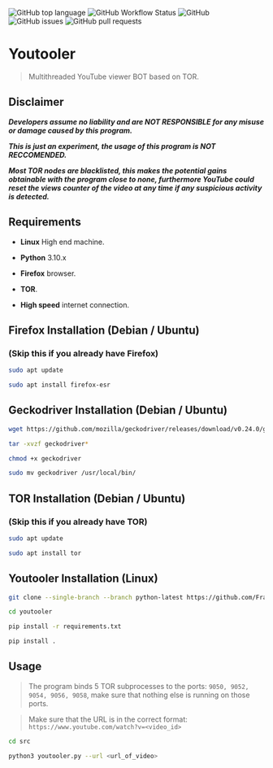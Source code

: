 ![GitHub top language](https://img.shields.io/github/languages/top/Fraccs/youtooler)
![GitHub Workflow Status](https://img.shields.io/github/workflow/status/Fraccs/youtooler/youtooler)
![GitHub](https://img.shields.io/github/license/Fraccs/youtooler)
![GitHub issues](https://img.shields.io/github/issues/Fraccs/youtooler)
![GitHub pull requests](https://img.shields.io/github/issues-pr/Fraccs/youtooler)

# Youtooler

> Multithreaded YouTube viewer BOT based on TOR.

## Disclaimer

***Developers assume no liability and are NOT RESPONSIBLE for any misuse or damage caused by this program.***

***This is just an experiment, the usage of this program is NOT RECCOMENDED.***

***Most TOR nodes are blacklisted, this makes the potential gains obtainable with the program close to none, furthermore YouTube could reset the views counter of the video at any time if any suspicious activity is detected.***

## Requirements

- **Linux** High end machine.

- **Python** 3.10.x

- **Firefox** browser.

- **TOR**.

- **High speed** internet connection.

## Firefox Installation (Debian / Ubuntu)

### (Skip this if you already have Firefox)

```bash
sudo apt update
```

```bash
sudo apt install firefox-esr
```

## Geckodriver Installation (Debian / Ubuntu)

```bash
wget https://github.com/mozilla/geckodriver/releases/download/v0.24.0/geckodriver-v0.24.0-linux64.tar.gz
```

```bash
tar -xvzf geckodriver*
```

```bash
chmod +x geckodriver
```

```bash
sudo mv geckodriver /usr/local/bin/
```

## TOR Installation (Debian / Ubuntu)

### (Skip this if you already have TOR)

```bash
sudo apt update
```

```bash
sudo apt install tor
```

## Youtooler Installation (Linux)

```bash
git clone --single-branch --branch python-latest https://github.com/Fraccs/youtooler.git
```

```bash
cd youtooler
```

```bash
pip install -r requirements.txt
```

```bash
pip install .
```

## Usage

> The program binds 5 TOR subprocesses to the ports: ```9050, 9052, 9054, 9056, 9058```, make sure that nothing else is running on those ports.

> Make sure that the URL is in the correct format: ```https://www.youtube.com/watch?v=<video_id>```

```bash
cd src
```

```bash
python3 youtooler.py --url <url_of_video>
```
